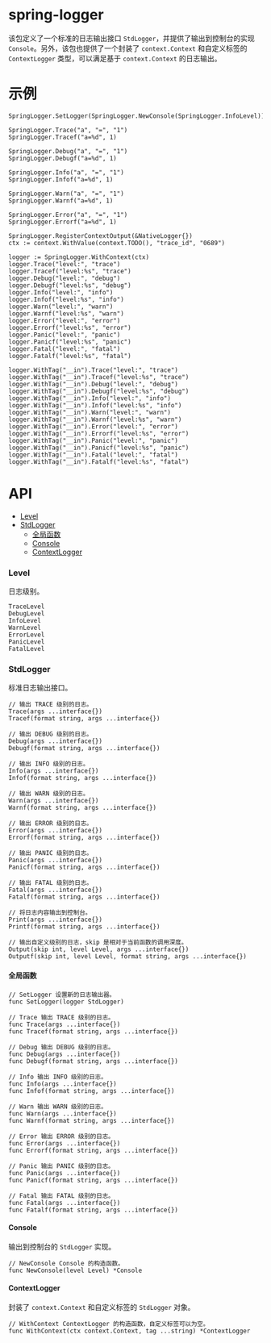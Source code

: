 # spring-logger

该包定义了一个标准的日志输出接口 `StdLogger`，并提供了输出到控制台的实现 `Console`。另外，该包也提供了一个封装了 `context.Context` 和自定义标签的 `ContextLogger` 类型，可以满足基于 `context.Context` 的日志输出。

# 示例

```
SpringLogger.SetLogger(SpringLogger.NewConsole(SpringLogger.InfoLevel))

SpringLogger.Trace("a", "=", "1")
SpringLogger.Tracef("a=%d", 1)

SpringLogger.Debug("a", "=", "1")
SpringLogger.Debugf("a=%d", 1)

SpringLogger.Info("a", "=", "1")
SpringLogger.Infof("a=%d", 1)

SpringLogger.Warn("a", "=", "1")
SpringLogger.Warnf("a=%d", 1)

SpringLogger.Error("a", "=", "1")
SpringLogger.Errorf("a=%d", 1)
```

```
SpringLogger.RegisterContextOutput(&NativeLogger{})
ctx := context.WithValue(context.TODO(), "trace_id", "0689")

logger := SpringLogger.WithContext(ctx)
logger.Trace("level:", "trace")
logger.Tracef("level:%s", "trace")
logger.Debug("level:", "debug")
logger.Debugf("level:%s", "debug")
logger.Info("level:", "info")
logger.Infof("level:%s", "info")
logger.Warn("level:", "warn")
logger.Warnf("level:%s", "warn")
logger.Error("level:", "error")
logger.Errorf("level:%s", "error")
logger.Panic("level:", "panic")
logger.Panicf("level:%s", "panic")
logger.Fatal("level:", "fatal")
logger.Fatalf("level:%s", "fatal")

logger.WithTag("__in").Trace("level:", "trace")
logger.WithTag("__in").Tracef("level:%s", "trace")
logger.WithTag("__in").Debug("level:", "debug")
logger.WithTag("__in").Debugf("level:%s", "debug")
logger.WithTag("__in").Info("level:", "info")
logger.WithTag("__in").Infof("level:%s", "info")
logger.WithTag("__in").Warn("level:", "warn")
logger.WithTag("__in").Warnf("level:%s", "warn")
logger.WithTag("__in").Error("level:", "error")
logger.WithTag("__in").Errorf("level:%s", "error")
logger.WithTag("__in").Panic("level:", "panic")
logger.WithTag("__in").Panicf("level:%s", "panic")
logger.WithTag("__in").Fatal("level:", "fatal")
logger.WithTag("__in").Fatalf("level:%s", "fatal")
```

# API

- [Level](#level)
- [StdLogger](#stdlogger)
    - [全局函数](#全局函数)
    - [Console](#console)
    - [ContextLogger](#contextlogger)

### Level

日志级别。

	TraceLevel
	DebugLevel
	InfoLevel
	WarnLevel
	ErrorLevel
	PanicLevel
	FatalLevel

### StdLogger

标准日志输出接口。

	// 输出 TRACE 级别的日志。
	Trace(args ...interface{})
	Tracef(format string, args ...interface{})

	// 输出 DEBUG 级别的日志。
	Debug(args ...interface{})
	Debugf(format string, args ...interface{})

	// 输出 INFO 级别的日志。
	Info(args ...interface{})
	Infof(format string, args ...interface{})

	// 输出 WARN 级别的日志。
	Warn(args ...interface{})
	Warnf(format string, args ...interface{})

	// 输出 ERROR 级别的日志。
	Error(args ...interface{})
	Errorf(format string, args ...interface{})

	// 输出 PANIC 级别的日志。
	Panic(args ...interface{})
	Panicf(format string, args ...interface{})

	// 输出 FATAL 级别的日志。
	Fatal(args ...interface{})
	Fatalf(format string, args ...interface{})

	// 将日志内容输出到控制台。
	Print(args ...interface{})
	Printf(format string, args ...interface{})

	// 输出自定义级别的日志，skip 是相对于当前函数的调用深度。
	Output(skip int, level Level, args ...interface{})
	Outputf(skip int, level Level, format string, args ...interface{})

#### 全局函数

	// SetLogger 设置新的日志输出器。
	func SetLogger(logger StdLogger)

	// Trace 输出 TRACE 级别的日志。
	func Trace(args ...interface{})
	func Tracef(format string, args ...interface{})

	// Debug 输出 DEBUG 级别的日志。
	func Debug(args ...interface{})
	func Debugf(format string, args ...interface{})

	// Info 输出 INFO 级别的日志。
	func Info(args ...interface{})
	func Infof(format string, args ...interface{})

	// Warn 输出 WARN 级别的日志。
	func Warn(args ...interface{})
	func Warnf(format string, args ...interface{})

	// Error 输出 ERROR 级别的日志。
	func Error(args ...interface{})
	func Errorf(format string, args ...interface{})

	// Panic 输出 PANIC 级别的日志。
	func Panic(args ...interface{})
	func Panicf(format string, args ...interface{})

	// Fatal 输出 FATAL 级别的日志。
	func Fatal(args ...interface{})
	func Fatalf(format string, args ...interface{})

#### Console

输出到控制台的 `StdLogger` 实现。

    // NewConsole Console 的构造函数。
    func NewConsole(level Level) *Console

#### ContextLogger

封装了 `context.Context` 和自定义标签的 `StdLogger` 对象。

	// WithContext ContextLogger 的构造函数，自定义标签可以为空。
	func WithContext(ctx context.Context, tag ...string) *ContextLogger 